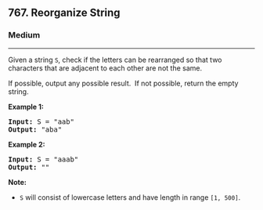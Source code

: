 <h2>767. Reorganize String</h2><h3>Medium</h3><hr><div><p>Given a string <code>S</code>, check if the letters can be rearranged so that two characters that are adjacent to each other are not the same.</p>

<p>If possible, output any possible result.&nbsp; If not possible, return the empty string.</p>

<p><strong>Example 1:</strong></p>

<pre><strong>Input:</strong> S = "aab"
<strong>Output:</strong> "aba"
</pre>

<p><strong>Example 2:</strong></p>

<pre><strong>Input:</strong> S = "aaab"
<strong>Output:</strong> ""
</pre>

<p><strong>Note:</strong></p>

<ul>
	<li><code>S</code> will consist of lowercase letters and have length in range <code>[1, 500]</code>.</li>
</ul>

<p>&nbsp;</p>
</div>
